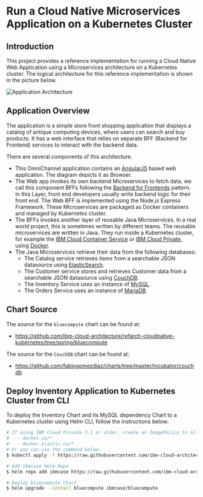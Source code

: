 # Run a Cloud Native Microservices Application on a Kubernetes Cluster

## Introduction
This project provides a reference implementation for running a Cloud Native Web Application using a Microservices architecture on a Kubernetes cluster. The logical architecture for this reference implementation is shown in the picture below.

![Application Architecture](https://raw.githubusercontent.com/ibm-cloud-architecture/refarch-cloudnative-kubernetes/spring/static/imgs/app_architecture_small.png?raw=true)

## Application Overview
The application is a simple store front shopping application that displays a catalog of antique computing devices, where users can search and buy products. It has a web interface that relies on separate BFF (Backend for Frontend) services to interact with the backend data.

There are several components of this architecture.

* This OmniChannel application contains an [AngularJS](https://angularjs.org/) based web application. The diagram depicts it as Browser.
* The Web app invokes its own backend Microservices to fetch data, we call this component BFFs following the [Backend for Frontends](http://samnewman.io/patterns/architectural/bff/) pattern.  In this Layer, front end developers usually write backend logic for their front end.  The Web BFF is implemented using the Node.js Express Framework. These Microservices are packaged as Docker containers and managed by Kubernetes cluster.
* The BFFs invokes another layer of reusable Java Microservices. In a real world project, this is sometimes written by different teams.  The reusable microservices are written in Java. They run inside a Kubernetes cluster, for example the [IBM Cloud Container Service](https://www.ibm.com/cloud/container-service) or [IBM Cloud Private](https://www.ibm.com/cloud/private), using [Docker](https://www.docker.com/).
* The Java Microservices retrieve their data from the following databases:
  + The Catalog service retrieves items from a searchable JSON datasource using [ElasticSearch](https://www.elastic.co/).
  + The Customer service stores and retrieves Customer data from a searchable JSON datasource using [CouchDB](http://couchdb.apache.org/).
  + The Inventory Service uses an instance of [MySQL](https://www.mysql.com/).
  + The Orders Service uses an instance of [MariaDB](https://mariadb.org/).

## Chart Source
The source for the `bluecompute` chart can be found at:
* https://github.com/ibm-cloud-architecture/refarch-cloudnative-kubernetes/tree/spring/bluecompute

The source for the `CouchDB` chart can be found at:
* https://github.com/fabiogomezdiaz/charts/tree/master/incubator/couchdb

## Deploy Inventory Application to Kubernetes Cluster from CLI
To deploy the Inventory Chart and its MySQL dependency Chart to a Kubernetes cluster using Helm CLI, follow the instructions below:
```bash
# If using IBM Cloud Private 3.1 or older, create an ImagePolicy to allow images from the following Docker Registries
# 	- docker.io/*
# 	- docker.elastic.co/*
# Or you can use the command below:
$ kubectl apply -f https://raw.githubusercontent.com/ibm-cloud-architecture/refarch-cloudnative-kubernetes/spring/static/image_policy.yaml

# Add ibmcase Helm Repo
$ helm repo add ibmcase https://raw.githubusercontent.com/ibm-cloud-architecture/refarch-cloudnative-kubernetes/spring/charts/bluecompute

# Deploy bluecompute Chart
$ helm upgrade --install bluecompute ibmcase/bluecompute
```